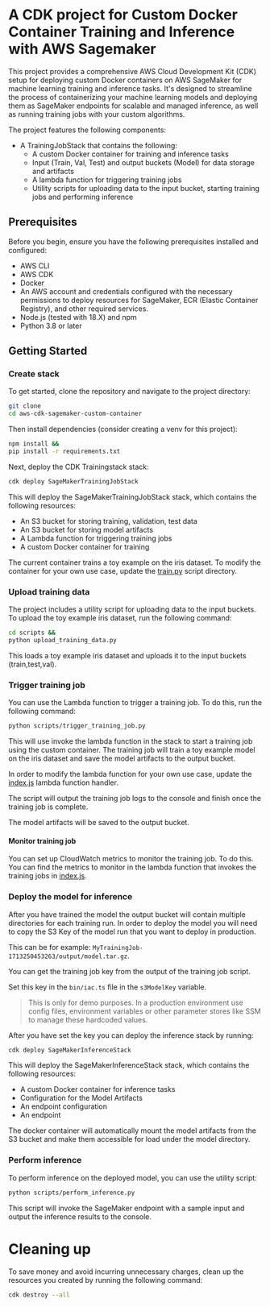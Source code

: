 # A CDK project for Custom Docker Container Training and Inference with AWS Sagemaker

This project provides a comprehensive AWS Cloud Development Kit (CDK) setup for deploying custom Docker containers on AWS SageMaker for machine learning training and inference tasks. It's designed to streamline the process of containerizing your machine learning models and deploying them as SageMaker endpoints for scalable and managed inference, as well as running training jobs with your custom algorithms.

The project features the following components:

- A TrainingJobStack that contains the following:
  - A custom Docker container for training and inference tasks
  - Input (Train, Val, Test) and output buckets (Model) for data storage and artifacts
  - A lambda function for triggering training jobs
  - Utility scripts for uploading data to the input bucket, starting training jobs and performing inference

## Prerequisites

Before you begin, ensure you have the following prerequisites installed and configured:

- AWS CLI
- AWS CDK
- Docker
- An AWS account and credentials configured with the necessary permissions to deploy resources for SageMaker, ECR (Elastic Container Registry), and other required services.
- Node.js (tested with 18.X) and npm
- Python 3.8 or later

## Getting Started

### Create stack

To get started, clone the repository and navigate to the project directory:

```bash
git clone
cd aws-cdk-sagemaker-custom-container
```

Then install dependencies (consider creating a venv for this project):

```bash
npm install && 
pip install -r requirements.txt
```



Next, deploy the CDK Trainingstack stack:

```bash
cdk deploy SageMakerTrainingJobStack
```

This will deploy the SageMakerTrainingJobStack stack, which contains the following resources:
- An S3 bucket for storing training, validation, test data
- An S3 bucket for storing model artifacts
- A Lambda function for triggering training jobs
- A custom Docker container for training 

The current container trains a toy example on the iris dataset. To modify the container for your own use case, update the [train.py](src/train_custom_container/docker/code/train.py) script directory.

### Upload training data

The project includes a utility script for uploading data to the input buckets. To upload the toy example iris dataset, run the following command:

```bash
cd scripts && 
python upload_training_data.py
```
This loads a toy example iris dataset and uploads it to the input buckets (train,test,val).


### Trigger training job

You can use the Lambda function to trigger a training job. To do this, run the following command:

```bash
python scripts/trigger_training_job.py
```

This will use invoke the lambda function in the stack to start a training job using the custom container. 
The training job will train a toy example model on the iris dataset and save the model artifacts to the output bucket.

In order to modify the lambda function for your own use case, update the [index.js](src\train_custom_container\lambda\index.js) lambda function handler.

The script will output the training job logs to the console and finish once the training job is complete.

The model artifacts will be saved to the output bucket.

#### Monitor training job
You can set up CloudWatch metrics to monitor the training job. To do this. You can find the metrics to monitor in the lambda function that invokes the training jobs in [index.js](src/train_custom_container/lambda/index.js).



### Deploy the model for inference

After you have trained the model the output bucket will contain multiple directories for each training run. In order to deploy the model you will need to copy the S3 Key of the model run that you want to deploy in production.

This can be for example: `MyTrainingJob-1713250453263/output/model.tar.gz`.

You can get the training job key from the output of the training job script.

Set this key in the `bin/iac.ts` file in the `s3ModelKey` variable.

> This is only for demo purposes. In a production environment use config files, environment variables or other parameter stores like SSM to manage these hardcoded values.


After you have set the key you can deploy the inference stack by running:

```bash
cdk deploy SageMakerInferenceStack
```

This will deploy the SageMakerInferenceStack stack, which contains the following resources:
- A custom Docker container for inference tasks
- Configuration for the Model Artifacts
- An endpoint configuration
- An endpoint

The docker container will automatically mount the model artifacts from the S3 bucket and make them accessible for load under the model directory.

### Perform inference

To perform inference on the deployed model, you can use the utility script:

```bash
python scripts/perform_inference.py
```

This script will invoke the SageMaker endpoint with a sample input and output the inference results to the console.


# Cleaning up

To save money and avoid incurring unnecessary charges, clean up the resources you created by running the following command:

```bash
cdk destroy --all
```